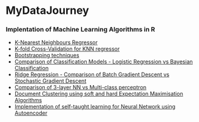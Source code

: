 # MyDataJourney


### Implentation of Machine Learning Algorithms in R
<ul>
<li><a href="https://github.com/kaushal93v/Data-Science-Algorithms/blob/master/KNN%20Regressor.ipynb"> K-Nearest Neighbours Regressor </a>
</li>
<li><a href="https://github.com/kaushal93v/Data-Science-Algorithms/blob/master/K-fold%20Cross%20Validation.ipynb"> K-fold Cross-Validation for KNN regressor </a>
<li><a href="https://github.com/kaushal93v/Data-Science-Algorithms/blob/master/Bootstrapping%20in%20R.ipynb"> Bootstrapping techniques </a>
</li>
</li>
 <li><a href="https://github.com/kaushal93v/Data-Science-Algorithms/blob/master/Classification%20Models.ipynb"> Comparison of Classification Models - Logistic Regression vs Bayesian Classification </a>
</li>
 <li><a href="https://github.com/kaushal93v/Data-Science-Algorithms/blob/master/Ridge%20Regression.ipynb"> Ridge Regression - Comparison of Batch Gradient Descent vs Stochastic Gradient Descent </a></li>
   <li><a href="https://github.com/kaushal93v/Data-Science-Algorithms/blob/master/Neural%20Network%20vs%20Perceptron.ipynb"> Comparison of 3-layer NN vs Multi-class perceptron </a></li>
  <li><a href="https://github.com/kaushal93v/Data-Science-Algorithms/blob/master/Document%20Clustering.ipynb"> Document Clustering using soft and hard Expectation Maximisation Algorithms </a></li>
 <li><a href="https://github.com/kaushal93v/Data-Science-Algorithms/blob/master/Autoencoders.ipynb"> Implementation of self-taught learning for Neural Network using Autoencoder </a></li>
 
</ul>
